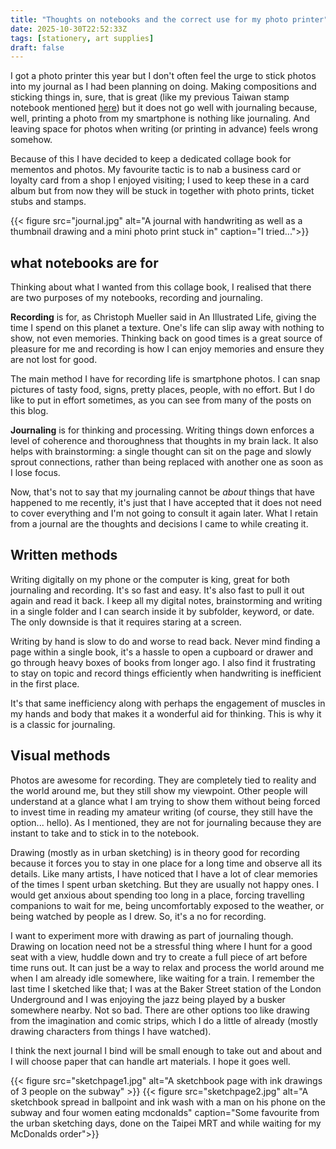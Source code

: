 ```yaml
---
title: "Thoughts on notebooks and the correct use for my photo printer"
date: 2025-10-30T22:52:33Z
tags: [stationery, art supplies]
draft: false
---
```



I got a photo printer this year but I don't often feel the urge to stick photos into my journal as I had been planning on doing. Making compositions and sticking things in, sure, that is great (like my previous Taiwan stamp notebook mentioned [here](/blog/tw-2024-activities-2/#stamps)) but it does not go well with journaling because, well, printing a photo from my smartphone is nothing like journaling. And leaving space for photos when writing (or printing in advance) feels wrong somehow.

Because of this I have decided to keep a dedicated collage book for mementos and photos. My favourite tactic is to nab a business card or loyalty card from a shop I enjoyed visiting; I used to keep these in a card album but from now they will be stuck in together with photo prints, ticket stubs and stamps.

{{< figure src="journal.jpg" alt="A journal with handwriting as well as a thumbnail drawing and a mini photo print stuck in" caption="I tried...">}}

## what notebooks are for

Thinking about what I wanted from this collage book, I realised that there are two purposes of my notebooks, recording and journaling.

**Recording** is for, as Christoph Mueller said in An Illustrated Life, giving the time I spend on this planet a texture. One's life can slip away with nothing to show, not even memories. Thinking back on good times is a great source of pleasure for me and recording is how I can enjoy memories and ensure they are not lost for good.

The main method I have for recording life is smartphone photos. I can snap pictures of tasty food, signs, pretty places, people, with no effort. But I do like to put in effort sometimes, as you can see from many of the posts on this blog.

**Journaling** is for thinking and processing. Writing things down enforces a level of coherence and thoroughness that thoughts in my brain lack. It also helps with brainstorming: a single thought can sit on the page and slowly sprout connections, rather than being replaced with another one as soon as I lose focus. 

Now, that's not to say that my journaling cannot be _about_ things that have happened to me recently, it's just that I have accepted that it does not need to cover everything and I'm not going to consult it again later. What I retain from a journal are the thoughts and decisions I came to while creating it.

## Written methods

Writing digitally on my phone or the computer is king, great for both journaling and recording. It's so fast and easy. It's also fast to pull it out again and read it back. I keep all my digital notes, brainstorming and writing in a single folder and I can search inside it by subfolder, keyword, or date. The only downside is that it requires staring at a screen.

Writing by hand is slow to do and worse to read back. Never mind finding a page within a single book, it's a hassle to open a cupboard or drawer and go through heavy boxes of books from longer ago. I also find it frustrating to stay on topic and record things efficiently when handwriting is inefficient in the first place. 

It's that same inefficiency along with perhaps the engagement of muscles in my hands and body that makes it a wonderful aid for thinking. This is why it is a classic for journaling.

## Visual methods

Photos are awesome for recording. They are completely tied to reality and the world around me, but they still show my viewpoint. Other people will understand at a glance what I am trying to show them without being forced to invest time in reading my amateur writing (of course, they still have the option... hello). As I mentioned, they are not for journaling because they are instant to take and to stick in to the notebook.

Drawing (mostly as in urban sketching) is in theory good for recording because it forces you to stay in one place for a long time and observe all its details. Like many artists, I have noticed that I have a lot of clear memories of the times I spent urban sketching. But they are usually not happy ones. I would get anxious about spending too long in a place, forcing travelling companions to wait for me, being uncomfortably exposed to the weather, or being watched by people as I drew. So, it's a no for recording. 

I want to experiment more with drawing as part of journaling though. Drawing on location need not be a stressful thing where I hunt for a good seat with a view, huddle down and try to create a full piece of art before time runs out. It can just be a way to relax and process the world around me when I am already idle somewhere, like waiting for a train. I remember the last time I sketched like that; I was at the Baker Street station of the London Underground and I was enjoying the jazz being played by a busker somewhere nearby. Not so bad. There are other options too like drawing from the imagination and comic strips, which I do a little of already (mostly drawing characters from things I have watched).

I think the next journal I bind will be small enough to take out and about and I will choose paper that can handle art materials. I hope it goes well.

{{< figure src="sketchpage1.jpg" alt="A sketchbook page with ink drawings of 3 people on the subway" >}}
{{< figure src="sketchpage2.jpg" alt="A sketchbook spread in ballpoint and ink wash with a man on his phone on the subway and four women eating mcdonalds" caption="Some favourite from the urban sketching days, done on the Taipei MRT and while waiting for my McDonalds order">}}
